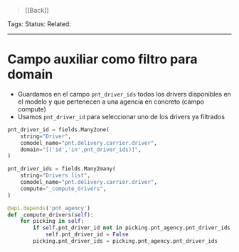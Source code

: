 > [[Back]]

Tags: 
Status: 
Related: 

___

# Campo auxiliar como filtro para domain

- Guardamos en el campo `pnt_driver_ids` todos los drivers disponibles en el modelo y que pertenecen a una agencia en concreto (campo compute)
- Usamos `pnt_driver_id` para seleccionar uno de los drivers ya filtrados


```python
pnt_driver_id = fields.Many2one(
	string="Driver",
	comodel_name="pnt.delivery.carrier.driver",
	domain="[('id','in',pnt_driver_ids)]",
)

pnt_driver_ids = fields.Many2many(
	string="Drivers list",
	comodel_name="pnt.delivery.carrier.driver",
	compute="_compute_drivers",
)
```

```python
@api.depends('pnt_agency')
def _compute_drivers(self):
	for picking in self:
		if self.pnt_driver_id not in picking.pnt_agency.pnt_driver_ids:
			self.pnt_driver_id = False
		picking.pnt_driver_ids = picking.pnt_agency.pnt_driver_ids
```

